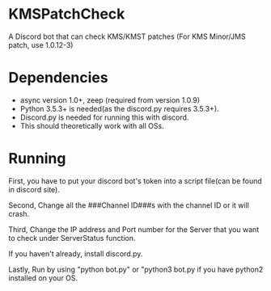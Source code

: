 # KMSPatchCheck
A Discord bot that can check KMS/KMST patches (For KMS Minor/JMS patch, use 1.0.12-3)
# Dependencies
- async version 1.0+, zeep (required from version 1.0.9)
- Python 3.5.3+ is needed(as the discord.py requires 3.5.3+).
- Discord.py is needed for running this with discord.
- This should theoretically work with all OSs.
# Running
First, you have to put your discord bot's token into a script file(can be found in discord site).

Second, Change all the ###Channel ID###s with the channel ID or it will crash. 

Third, Change the IP address and Port number for the Server that you want to check under ServerStatus function.

If you haven't already, install discord.py.

Lastly, Run by using "python bot.py" or "python3 bot.py if you have python2 installed on your OS.
